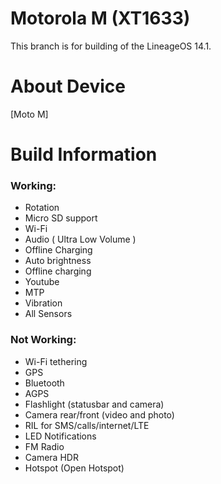Motorola M (XT1633)
==============

This branch is for building of the LineageOS 14.1.

# About Device

[Moto M]

# Build Information

### Working:
 * Rotation
 * Micro SD support
 * Wi-Fi
 * Audio ( Ultra Low Volume )
 * Offline Charging
 * Auto brightness
 * Offline charging
 * Youtube
 * MTP
 * Vibration
 * All Sensors

### Not Working:
 
 * Wi-Fi tethering
 * GPS
 * Bluetooth
 * AGPS
 * Flashlight (statusbar and camera)
 * Camera rear/front (video and photo) 
 * RIL for SMS/calls/internet/LTE  
 * LED Notifications
 * FM Radio
 * Camera HDR
 * Hotspot (Open Hotspot)
